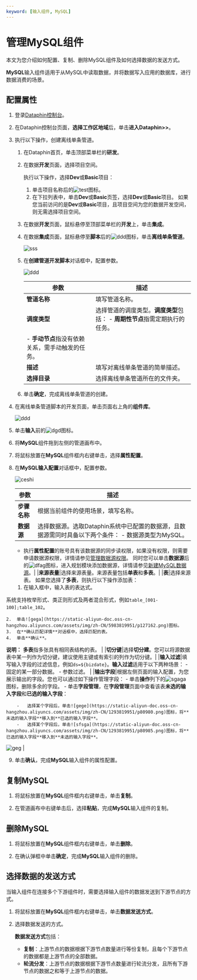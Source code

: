 ```yaml
---
keyword: [输入组件, MySQL]
---
```


# 管理MySQL组件

本文为您介绍如何配置、复制、删除MySQL组件及如何选择数据的发送方式。

**MySQL**输入组件适用于从MySQL中读取数据，并将数据写入应用的数据库，进行数据消费的场景。

## 配置属性

1.  登录[Dataphin控制台](https://dataphin.console.aliyun.com/workingArea)。

2.  在Dataphin控制台页面，**选择工作区地域**后，单击**进入Dataphin\>\>**。

3.  执行以下操作，创建离线单条管道。

    1.  在Dataphin首页，单击顶部菜单栏的**研发**。

    2.  在数据**开发**页面，选择项目空间。

        执行以下操作，选择**Dev**或**Basic**项目：

        1.  单击项目名称后的![test](https://static-aliyun-doc.oss-cn-hangzhou.aliyuncs.com/assets/img/zh-CN/3497549951/p110384.png)图标。
        2.  在下拉列表中，单击**Dev**或**Basic**页签，选择**Dev**或**Basic**项目。
        如果您当前访问的是**Dev**或**Basic**项目，且项目空间为您的数据开发空间，则无需选择项目空间。

    3.  在数据**开发**页面，鼠标悬停至顶部菜单栏的**开发**上，单击**集成**。

    4.  在数据**集成**页面，鼠标悬停至**脚本**后的![ddd](https://static-aliyun-doc.oss-cn-hangzhou.aliyuncs.com/assets/img/zh-CN/2593819951/p80295.png)图标，单击**离线单条管道**。

        ![sss](https://static-aliyun-doc.oss-cn-hangzhou.aliyuncs.com/assets/img/zh-CN/3593819951/p80296.png)

    5.  在**创建管道开发脚本**对话框中，配置参数。

        ![ddd](https://static-aliyun-doc.oss-cn-hangzhou.aliyuncs.com/assets/img/zh-CN/3593819951/p80303.png)

        |参数|描述|
        |--|--|
        |**管道名称**|填写管道名称。|
        |**调度类型**|选择管道的调度类型。**调度类型**包括：         -   **周期性节点**指需定期执行的任务。
        -   **手动节点**指没有依赖关系，需手动触发的任务。 |
        |**描述**|填写对离线单条管道的简单描述。|
        |**选择目录**|选择离线单条管道所在的文件夹。|

    6.  单击**确定**，完成离线单条管道的创建。

4.  在离线单条管道脚本的开发页面，单击页面右上角的**组件库**。

    ![ddd](https://static-aliyun-doc.oss-cn-hangzhou.aliyuncs.com/assets/img/zh-CN/3593819951/p80313.png)

5.  单击**输入**前的![dgd](https://static-aliyun-doc.oss-cn-hangzhou.aliyuncs.com/assets/img/zh-CN/3593819951/p80354.png)图标。

6.  将**MySQL**组件拖到左侧的管道画布中。

7.  将鼠标放置在**MySQL**组件框内右键单击，选择**属性配置**。

8.  在**MySQL输入配置**对话框中，配置参数。

    ![ceshi](https://static-aliyun-doc.oss-cn-hangzhou.aliyuncs.com/assets/img/zh-CN/1883819951/p97342.png)

    |参数|描述|
    |--|--|
    |**步骤名称**|根据当前组件的使用场景，填写名称。|
    |**数据源**|选择数据源。选取Dataphin系统中已配置的数据源，且数据源需同时具备以下两个条件：     -   数据源类型为MySQL。
    -   执行**属性配置**的账号具有该数据源的同步读权限，如果没有权限，则需要申请数据源权限，详情请参见[管理数据源权限](/cn.zh-CN/资产中心/安全中心/我的权限/操作数据源权限.md)。
同时您可以单击**数据源**后的![dfag](https://static-aliyun-doc.oss-cn-hangzhou.aliyuncs.com/assets/img/zh-CN/2193819951/p80969.png)图标，进入规划模块添加数据源，详情请参见[新建MySQL数据源](/cn.zh-CN/数仓规划/数据源/新建离线数据源/新建MySQL数据源.md)。|
    |**来源表量**|选择来源表量。来源表量包括**单表**和**多表**。|
    |**表**|选择来源表。 如果您选择了**多表**，则执行以下操作添加表：

    1.  在输入框中，输入表的表达式。

系统支持枚举形式、类正则形式及两者混合形式，例如`table_[001-100];table_102`。

    2.  单击![gega](https://static-aliyun-doc.oss-cn-hangzhou.aliyuncs.com/assets/img/zh-CN/5983819951/p127162.png)图标。
    3.  在**确认匹配详情**对话框中，选择匹配的表。
    4.  单击**确认**。
**说明：** **多表**指多张具有相同表结构的表。 |
    |**切分键**|选择**切分建**。您可以将源数据表中某一列作为切分键，建议使用主键或有索引的列作为切分键。|
    |**输入过滤**|填写输入字段的过滤信息，例如`ds=${bizdate}`。**输入过滤**适用于以下两种场景：     -   固定的某一部分数据。
    -   参数过滤。 |
    |**输出字段**|根据左侧页面的输入配置，为您展示输出的字段。您也可以通过如下操作管理字段：     -   单击**操作**列下的![sgaga](https://static-aliyun-doc.oss-cn-hangzhou.aliyuncs.com/assets/img/zh-CN/2193819951/p80971.png)图标，删除多余的字段。
    -   单击**字段管理**，在**字段管理**页面中查看该表**未选的输入字段**和**已选的输入字段**：

        -   选择某个字段后，单击![gege](https://static-aliyun-doc.oss-cn-hangzhou.aliyuncs.com/assets/img/zh-CN/1293819951/p80980.png)图标，将**未选的输入字段**移入到**已选的输入字段**。
        -   选择某个字段后，单击![sfsga](https://static-aliyun-doc.oss-cn-hangzhou.aliyuncs.com/assets/img/zh-CN/1293819951/p80985.png)图标，将**已选的输入字段**移入到**未选的输入字段**。
![geg](https://static-aliyun-doc.oss-cn-hangzhou.aliyuncs.com/assets/img/zh-CN/1193819951/p80973.png) |

9.  单击**确认**，完成**MySQL**输入组件的属性配置。


## 复制MySQL

1.  将鼠标放置在**MySQL**组件框内右键单击，单击**复制**。

2.  在管道画布中右键单击后，选择**粘贴**，完成**MySQL**输入组件的复制。


## 删除MySQL

1.  将鼠标放置在**MySQL**组件框内右键单击，单击**删除**。

2.  在确认弹框中单击**确定**，完成**MySQL**输入组件的删除。


## 选择数据的发送方式

当输入组件在连接多个下游组件时，需要选择输入组件的数据发送到下游节点的方式。

1.  将鼠标放置在**MySQL**组件框内右键单击，单击**数据发送方式**。

2.  选择数据发送的方式。

    **数据发送方式**包括：

    -   **复制**：上游节点的数据根据下游节点数量进行等份复制，且每个下游节点的数据都是上游节点的全部数据。
    -   **轮流分发**：上游节点的数据根据下游节点数量进行轮流分发，且所有下游节点的数据之和等于上游节点的数据。


